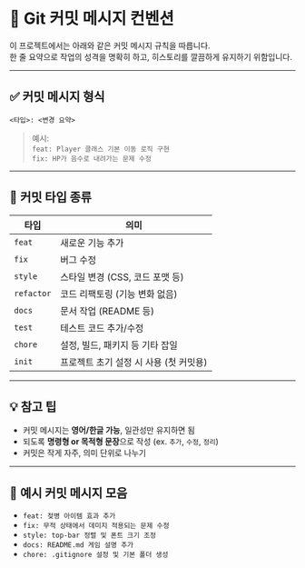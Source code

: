 # 📝 Git 커밋 메시지 컨벤션

이 프로젝트에서는 아래와 같은 커밋 메시지 규칙을 따릅니다.  
한 줄 요약으로 작업의 성격을 명확히 하고, 히스토리를 깔끔하게 유지하기 위함입니다.

---

## ✅ 커밋 메시지 형식

```
<타입>: <변경 요약>
```

> 예시:  
> `feat: Player 클래스 기본 이동 로직 구현`  
> `fix: HP가 음수로 내려가는 문제 수정`

---

## 📌 커밋 타입 종류

| 타입       | 의미                                   |
| ---------- | -------------------------------------- |
| `feat`     | 새로운 기능 추가                       |
| `fix`      | 버그 수정                              |
| `style`    | 스타일 변경 (CSS, 코드 포맷 등)        |
| `refactor` | 코드 리팩토링 (기능 변화 없음)         |
| `docs`     | 문서 작업 (README 등)                  |
| `test`     | 테스트 코드 추가/수정                  |
| `chore`    | 설정, 빌드, 패키지 등 기타 잡일        |
| `init`     | 프로젝트 초기 설정 시 사용 (첫 커밋용) |

---

## 💡 참고 팁

-   커밋 메시지는 **영어/한글 가능**, 일관성만 유지하면 됨
-   되도록 **명령형 or 목적형 문장**으로 작성 (ex. `추가`, `수정`, `정리`)
-   커밋은 작게 자주, 의미 단위로 나누기

---

## 🧠 예시 커밋 메시지 모음

-   `feat: 젖병 아이템 효과 추가`
-   `fix: 무적 상태에서 데미지 적용되는 문제 수정`
-   `style: top-bar 정렬 및 폰트 크기 조정`
-   `docs: README.md 게임 설명 추가`
-   `chore: .gitignore 설정 및 기본 폴더 생성`
